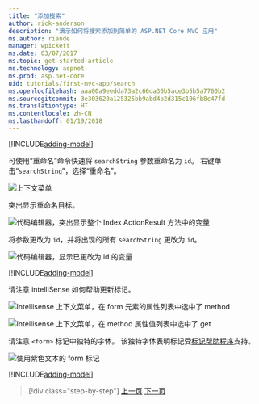 ```yaml
---
title: "添加搜索"
author: rick-anderson
description: "演示如何将搜索添加到简单的 ASP.NET Core MVC 应用"
ms.author: riande
manager: wpickett
ms.date: 03/07/2017
ms.topic: get-started-article
ms.technology: aspnet
ms.prod: asp.net-core
uid: tutorials/first-mvc-app/search
ms.openlocfilehash: aaa00a9eedda73a2c66da30b5ace3b5b5a7760b2
ms.sourcegitcommit: 3e303620a125325bb9abd4b2d315c106fb8c47fd
ms.translationtype: HT
ms.contentlocale: zh-CN
ms.lasthandoff: 01/19/2018
---
```

[!INCLUDE[adding-model](../../includes/mvc-intro/search1.md)]

可使用“重命名”命令快速将 `searchString` 参数重命名为 `id`。 右键单击“`searchString`”，选择“重命名”。

![上下文菜单](search/_static/rename.png)

突出显示重命名目标。

![代码编辑器，突出显示整个 Index ActionResult 方法中的变量](search/_static/rename2.png)

将参数更改为 `id`，并将出现的所有 `searchString` 更改为 `id`。

![代码编辑器，显示已更改为 id 的变量](search/_static/rename3.png)

[!INCLUDE[adding-model](../../includes/mvc-intro/search2.md)]

请注意 intelliSense 如何帮助更新标记。

![Intellisense 上下文菜单，在 form 元素的属性列表中选中了 method](search/_static/int_m.png)

![Intellisense 上下文菜单，在 method 属性值列表中选中了 get](search/_static/int_get.png)

请注意 `<form>` 标记中独特的字体。 该独特字体表明标记受[标记帮助程序](../../mvc/views/tag-helpers/intro.md)支持。

![使用紫色文本的 form 标记](search/_static/th_font.png)

[!INCLUDE[adding-model](../../includes/mvc-intro/search3.md)]

>[!div class="step-by-step"]
[上一页](controller-methods-views.md)
[下一页](new-field.md)  
